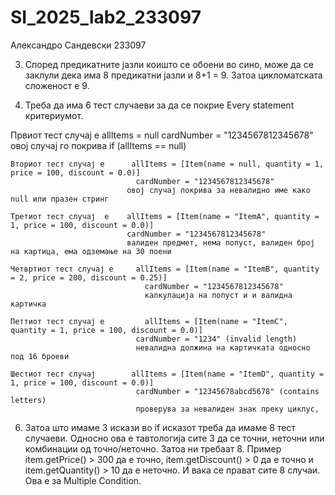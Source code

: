 # SI_2025_lab2_233097

Александро Сандевски 233097

3. Според предикатните јазли коишто се обоени во сино, може да се заклули дека има 8 предикатни јазли и 8+1 = 9. Затоа цикломатската сложеност е 9.

4.  Треба да има 6 тест случаеви за да се покрие Every statement критериумот.

Првиот тест случај е           allItems = null          cardNumber = "1234567812345678"
                              овој случај го покрива if (allItems == null)

    Вториот тест случај е      allItems = [Item(name = null, quantity = 1, price = 100, discount = 0.0)]
                                cardNumber = "1234567812345678"
                              овој случај покрива за невалидно име како null или празен стринг

    Третиот тест случај  е    allItems = [Item(name = "ItemA", quantity = 1, price = 100, discount = 0.0)]
                              cardNumber = "1234567812345678"
                              валиден предмет, нема попуст, валиден број на картица, ема одземање на 30 поени

    Четвртиот тест случај е     allItems = [Item(name = "ItemB", quantity = 2, price = 200, discount = 0.25)]
                                  cardNumber = "1234567812345678"
                                  калкулација на попуст и и валидна картичка

    Петтиот тест случај е         allItems = [Item(name = "ItemC", quantity = 1, price = 100, discount = 0.0)]
                                cardNumber = "1234" (invalid length)
                                невалидна должина на картичката односно под 16 броеви

    Шестиот тест случај        allItems = [Item(name = "ItemD", quantity = 1, price = 100, discount = 0.0)]
                                cardNumber = "12345678abcd5678" (contains letters)
                                проверува за невалиден знак преку циклус,


6. Затоа што имаме 3 искази во if исказот треба да имаме 8 тест случаеви. Односно ова е тавтологија сите 3 да се точни, неточни или комбинации од точно/неточно. Затоа ни требаат 8. Пример item.getPrice() > 300 да е точно, item.getDiscount() > 0 да е точно и item.getQuantity() > 10  да е неточно. И вака се прават сите 8 случаи. Ова е за Multiple Condition.



    
